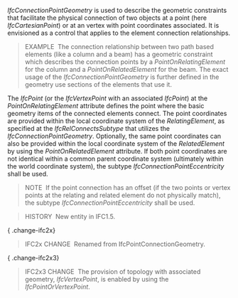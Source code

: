 _IfcConnectionPointGeometry_ is used to describe the geometric constraints that facilitate the physical connection of two objects at a point (here _IfcCartesianPoint_) or at an vertex with point coordinates associated. It is envisioned as a control that applies to the element connection relationships.

> EXAMPLE&nbsp; The connection relationship between two path based elements (like a column and a beam) has a geometric constraint which describes the connection points by a _PointOnRelatingElement_ for the column and a _PointOnRelatedElement_ for the beam. The exact usage of the _IfcConnectionPointGeometry_ is further defined in the geometry use sections of the elements that use it.

The _IfcPoint_ (or the _IfcVertexPoint_ with an associated _IfcPoint_) at the _PointOnRelatingElement_ attribute defines the point where the basic geometry items of the connected elements connect. The point coordinates are provided within the local coordinate system of the _RelatingElement_, as specified at the _IfcRelConnectsSubtype_ that utilizes the _IfcConnectionPointGeometry_. Optionally, the same point coordinates can also be provided within the local coordinate system of the _RelatedElement_ by using the _PointOnRelatedElement_ attribute. If both point coordinates are not identical within a common parent coordinate system (ultimately within the world coordinate system), the subtype _IfcConnectionPointEccentricity_ shall be used.

> NOTE&nbsp; If the point connection has an offset (if the two points or vertex points at the relating and related element do not physically match), the subtype _IfcConnectionPointEccentricity_ shall be used.

> HISTORY&nbsp; New entity in IFC1.5.

{ .change-ifc2x}
> IFC2x CHANGE&nbsp; Renamed from IfcPointConnectionGeometry.

{ .change-ifc2x3}
> IFC2x3 CHANGE&nbsp; The provision of topology with associated geometry, _IfcVertexPoint_, is enabled by using the _IfcPointOrVertexPoint_.
